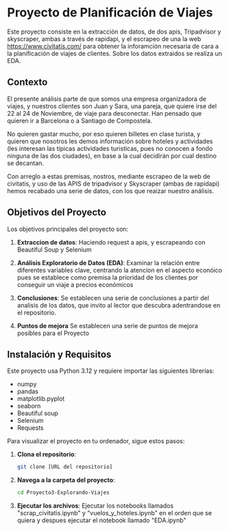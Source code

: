 
# Proyecto de Planificación de Viajes

Este proyecto consiste en la extracción de datos, de dos apis, Tripadvisor y skyscraper, ambas a través de rapidapi, y el escrapeo de una la web https://www.civitatis.com/ para obtener la inforamción necesaria de cara a la planificación de viajes de clientes. Sobre los datos extraidos se realiza un EDA.

## Contexto

El presente análisis parte de que somos una empresa organizadora de viajes, y nuestros clientes son Juan y Sara, una pareja, que quiere irse del 22 al 24 de Noviembre, de viaje para desconectar. Han pensado que quieren ir a Barcelona o a Santiago de Compostela.

No quieren gastar mucho, por eso quieren billetes en clase turista, y quieren que nosotros les demos información sobre hoteles y actividades (les interesan las típicas actividades turisticas, pues no conocen a fondo ninguna de las dos ciudades), en base a la cual decidirán por cual destino se decantan.

Con arreglo a estas premisas, nostros, mediante escrapeo de la web de civitatis, y uso de las APIS de tripadvisor y Skyscraper (ambas de rapidapi) hemos recabado una serie de datos, con los que reaizar nuestro análisis.

## Objetivos del Proyecto

Los objetivos principales del proyecto son:

1. **Extraccion de datos**: Haciendo request a apis, y escrapeando con Beautiful Soup y Selenium

2. **Análisis Exploratorio de Datos (EDA)**: Examinar la relación entre diferentes variables clave, centrando la atencion en el aspecto econóico pues se establece como premisa la prioridad de los clientes por conseguir un viaje a precios económicos

3. **Conclusiones**: Se establecen una serie de conclusiones a partir del analisis de los datos, que invito al lector que descubra adentrandose en el repositorio.

4. **Puntos de mejora** Se establecen una serie de puntos de mejora posibles para el Proyecto

## Instalación y Requisitos
Este proyecto usa Python 3.12 y requiere importar las siguientes librerías:
- numpy
- pandas
- matplotlib.pyplot
- seaborn
- Beautiful soup
- Selenium
- Requests

Para visualizar el proyecto en tu ordenador, sigue estos pasos:

1. **Clona el repositorio**:
   ```bash
   git clone [URL del repositorio]
   
2. **Navega a la carpeta del proyecto**:
   ```bash
   cd Proyecto3-Explorando-Viajes

3. **Ejecutar los archivos**:
   Ejecutar los notebooks llamados "scrap_civitatis.ipynb" y "vuelos_y_hoteles.ipynb" en el orden que se quiera
   y despues ejecutar el notebook llamado "EDA.ipynb"
